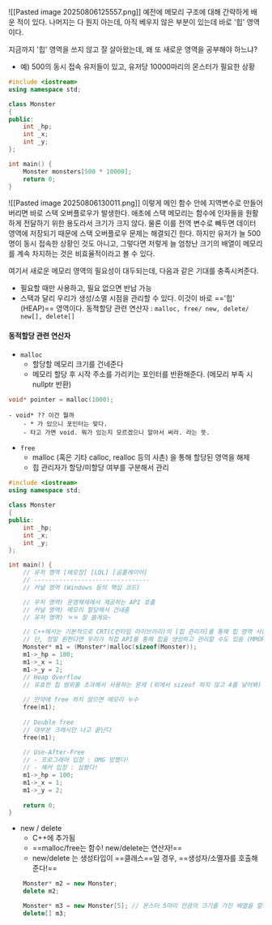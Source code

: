 ![[Pasted image 20250806125557.png]]
예전에 메모리 구조에 대해 간략하게 배운 적이 있다. 나머지는 다 뭔지 아는데, 아직 베우지 않은 부분이 있는데 바로 '힙' 영역이다.

지금까지 '힙' 영역을 쓰지 않고 잘 살아왔는데, 왜 또 새로운 영역을 공부해야 하느냐?
- 예) 500의 동시 접속 유저들이 있고, 유저당 10000마리의 몬스터가 필요한 상황
```cpp
#include <iostream>
using namespace std;

class Monster
{
public:
    int _hp;
    int _x;
    int _y;
};

int main() {
    Monster monsters[500 * 10000];
    return 0;
}
```
![[Pasted image 20250806130011.png]]
이렇게 메인 함수 안에 지역변수로 만들어버리면 바로 스택 오버플로우가 발생한다. 애초에 스택 메모리는 함수에 인자들을 원활하게 전달하기 위한 용도라서 크기가 크지 않다. 
물론 이를 전역 변수로 빼두면 데이터 영역에 저장되기 때문에 스택 오버플로우 문제는 해결되긴 한다. 하지만 유저가 늘 500명이 동시 접속한 상황인 것도 아니고, 그렇다면 저렇게 늘 엄청난 크기의 배열이 메모리를 계속 차지하는 것은 비효율적이라고 볼 수 있다.

여기서 새로운 메모리 영역의 필요성이 대두되는데, 다음과 같은 기대를 충족시켜준다.
- 필요할 때만 사용하고, 필요 없으면 반납 가능
- 스택과 달리 우리가 생성/소멸 시점을 관리할 수 있다.
이것이 바로 =='힙' (HEAP)== 영역이다.
	 동젹할당 관련 연산자 : `malloc, free/ new, delete/ new[], delete[]`

#### 동적할당 관련 연산자
- `malloc`
	- 할당할 메모리 크기를 건네준다
	- 메모리 할당 후 시작 주소를 가리키는 포인터를 반환해준다. (메모리 부족 시 nullptr 반환)
```cpp
void* pointer = malloc(1000);
```

	- void* ?? 이건 뭘까
		- * 가 있으니 포인터는 맞다.
		- 타고 가면 void. 뭐가 있는지 모르겠으니 알아서 써라. 라는 뜻.

- `free`
	-  malloc (혹은 기타 calloc, realloc 등의 사촌) 을 통해 할당된 영역을 해제
	- 힙 관리자가 할당/미할당 여부를 구분해서 관리
```cpp
#include <iostream>
using namespace std;

class Monster
{
public:
    int _hp;
    int _x;
    int _y;
};

int main() {
    // 유저 영역 [메모장] [LOL] [곰플레이어]
    // --------------------------------
    // 커널 영역 (Windows 등의 핵심 코드)

    // 우저 영역) 운영체제에서 제공하는 API 호출
    // 커널 영역) 메모리 할당해서 건내줌
    // 유저 영역) ㄳㄳ 잘 쓸게요~

    // C++에서는 기본적으로 CRT(C런타임 라이브러리)의 [힙 관리자]를 통해 힙 영역 사용
    // 단, 정말 원한다면 우리가 직접 API를 통해 힙을 생성하고 관리할 수도 있음 (MMORPG 서버 풀링)
    Monster* m1 = (Monster*)malloc(sizeof(Monster));
    m1->_hp = 100;
    m1->_x = 1;
    m1->_y = 2;
    // Heap Overflow
    // 유효한 힙 범위를 초과해서 사용하는 문제 (위에서 sizeof 하지 않고 4를 넣어봐)
    
    // 만약에 free 하지 않으면 메모리 누수
	free(m1);
	
	// Double free
	// 대부분 크래시만 나고 끝난다
	free(m1);
	
	// Use-After-Free
	// - 프로그래머 입장 : OMG 망했다!
	// - 해커 입장 : 심봤다!
	m1->_hp = 100;
	m1->_x = 1;
	m1->_y = 2;
	
    return 0;
}
```

- new / delete
	- C++에 추가됨
	- ==malloc/free는 함수! new/delete는 연산자!==
	- new/delete 는 생성타입이 ==클래스==일 경우, ==생성자/소멸자를 호출해준다!==

```cpp
	Monster* m2 = new Monster;
	delete m2;

	Monster* m3 = new Monster[5]; // 몬스터 5마리 만큼의 크기를 가진 배열을 할당해줌
	delete[] m3;
```